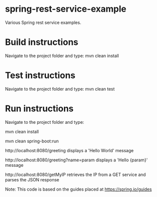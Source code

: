# spring-rest-service-example
Various Spring rest service examples.

# Build instructions
Navigate to the project folder and type:
mvn clean install 

# Test instructions
Navigate to the project folder and type:
mvn clean test

# Run instructions
Navigate to the project folder and type:

mvn clean install

mvn clean spring-boot:run

http://localhost:8080/greeting displays a 'Hello World' message

http://localhost:8080/greeting?name=param displays a 'Hello {param}' message

http://localhost:8080/getMyIP retrieves the IP from a GET service and parses the JSON response
 

Note: This code is based on the guides placed at https://spring.io/guides



